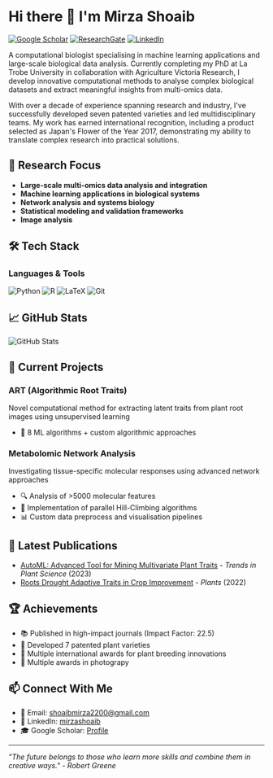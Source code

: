 # Hi there 👋 I'm Mirza Shoaib

[![Google Scholar](https://img.shields.io/badge/Google_Scholar-4285F4?style=for-the-badge&logo=google-scholar&logoColor=white)](https://scholar.google.com/citations?user=5-XS82MAAAAJ&hl=en&oi=sra)
[![ResearchGate](https://img.shields.io/badge/Research_Gate-00CCBB.svg?&style=for-the-badge&logo=ResearchGate&logoColor=white)](https://www.researchgate.net/profile/Mirza-Shoaib)
[![LinkedIn](https://img.shields.io/badge/LinkedIn-0077B5?style=for-the-badge&logo=linkedin&logoColor=white)](https://www.linkedin.com/in/mirzashoaib/)

A computational biologist specialising in machine learning applications and large-scale biological data analysis. Currently completing my PhD at La Trobe University in collaboration with Agriculture Victoria Research, I develop innovative computational methods to analyse complex biological datasets and extract meaningful insights from multi-omics data.

With over a decade of experience spanning research and industry, I've successfully developed seven patented varieties and led multidisciplinary teams. My work has earned international recognition, including a product selected as Japan's Flower of the Year 2017, demonstrating my ability to translate complex research into practical solutions.

## 🧬 Research Focus

- **Large-scale multi-omics data analysis and integration**
- **Machine learning applications in biological systems**
- **Network analysis and systems biology**
- **Statistical modeling and validation frameworks**
- **Image analysis**

## 🛠️ Tech Stack

### Languages & Tools
![Python](https://img.shields.io/badge/Python-3776AB?style=flat-square&logo=python&logoColor=white)
![R](https://img.shields.io/badge/R-276DC3?style=flat-square&logo=r&logoColor=white)
![LaTeX](https://img.shields.io/badge/LaTeX-008080?style=flat-square&logo=latex&logoColor=white)
![Git](https://img.shields.io/badge/Git-F05032?style=flat-square&logo=git&logoColor=white)


## 📈 GitHub Stats

![GitHub Stats](https://github-readme-stats.vercel.app/api?username=shoaibms&show_icons=true&theme=radical)

## 🎯 Current Projects

### ART (Algorithmic Root Traits)
Novel computational method for extracting latent traits from plant root images using unsupervised learning
- 🔧 8 ML algorithms + custom algorithmic approaches

### Metabolomic Network Analysis
Investigating tissue-specific molecular responses using advanced network approaches
- 🔍 Analysis of >5000 molecular features
- 🧮 Implementation of parallel Hill-Climbing algorithms
- 📊 Custom data preprocess and visualisation pipelines

## 📝 Latest Publications

- [AutoML: Advanced Tool for Mining Multivariate Plant Traits](https://doi.org/10.1016/j.tplants.2023.09.008) - *Trends in Plant Science* (2023)
- [Roots Drought Adaptive Traits in Crop Improvement](https://www.mdpi.com/2223-7747/11/17/2256) - *Plants* (2022)

## 🏆 Achievements

- 📚 Published in high-impact journals (Impact Factor: 22.5)
- 🌱 Developed 7 patented plant varieties
- 🏅 Multiple international awards for plant breeding innovations
- 🏅 Multiple awards in photograpy

## 📫 Connect With Me

- 📧 Email: shoaibmirza2200@gmail.com
- 🔗 LinkedIn: [mirzashoaib](https://www.linkedin.com/in/mirzashoaib/)
- 🎓 Google Scholar: [Profile](https://scholar.google.com/citations?user=5-XS82MAAAAJ&hl=en&oi=sra)

---
*"The future belongs to those who learn more skills and combine them in creative ways." - Robert Greene*
